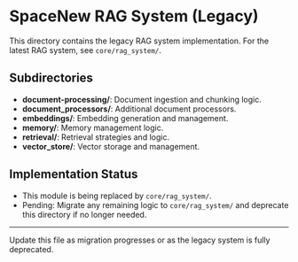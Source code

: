 # SpaceNew RAG System (Legacy)

This directory contains the legacy RAG system implementation. For the latest RAG system, see `core/rag_system/`.

## Subdirectories

- **document-processing/**: Document ingestion and chunking logic.
- **document_processors/**: Additional document processors.
- **embeddings/**: Embedding generation and management.
- **memory/**: Memory management logic.
- **retrieval/**: Retrieval strategies and logic.
- **vector_store/**: Vector storage and management.

## Implementation Status

- This module is being replaced by `core/rag_system/`.
- Pending: Migrate any remaining logic to `core/rag_system/` and deprecate this directory if no longer needed.

---

Update this file as migration progresses or as the legacy system is fully deprecated.

